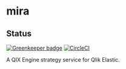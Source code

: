 # mira
## Status

[![Greenkeeper badge](https://badges.greenkeeper.io/qlik-ea/mira.svg?token=6a7df237c39c07031064f8366f909e84ac1ab149995dd51518caf9c2aceab93f&ts=1493840948295)](https://greenkeeper.io/)
[![CircleCI](https://circleci.com/gh/qlik-ea/mira.svg?style=shield&circle-token=36f38a5cc4f0eeacb938dedcd0725e29dac4c819)](https://circleci.com/gh/qlik-ea/mira)

A QIX Engine strategy service for Qlik Elastic.
